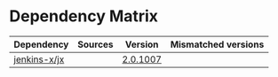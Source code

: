 # Dependency Matrix

Dependency | Sources | Version | Mismatched versions
---------- | ------- | ------- | -------------------
[jenkins-x/jx](https://github.com/jenkins-x/jx.git) |  | [2.0.1007](https://github.com/jenkins-x/jx/releases/tag/v2.0.1007) | 
